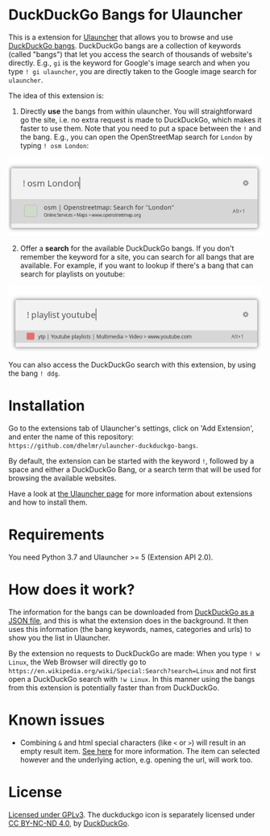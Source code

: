 # DuckDuckGo Bangs for Ulauncher

This is a extension for [Ulauncher](https://github.com/Ulauncher/Ulauncher) that allows you to browse and use [DuckDuckGo bangs](https://duckduckgo.com/bang). DuckDuckGo bangs are a collection of keywords (called "bangs") that let you access the search of thousands of website's directly. E.g., `gi` is the keyword for Google's image search and when you type `! gi ulauncher`, you are directly taken to the Google image search for `ulauncher`. 

The idea of this extension is:

1. Directly **use** the bangs from within ulauncher. You will straightforward go the site, i.e. no extra request is made to DuckDuckGo, which makes it faster to use them. Note that you need to put a space between the `!` and the bang. E.g., you can open the OpenStreetMap search for `London` by typing `! osm London`:

![OpenStreetMap for "London"](docs/bang_osm_london.png)

2. Offer a **search** for the available DuckDuckGo bangs. If you don't remember the keyword for a site, you can search for all bangs that are available. For example, if you want to lookup if there's a bang that can search for playlists on youtube:

![Search for Youtube Playlidst Bang](docs/bang_playlist_youtube.png)

You can also access the DuckDuckGo search with this extension, by using the bang `! ddg`.

# Installation

Go to the extensions tab of Ulauncher's settings, click on 'Add Extension', and enter the name of this repository: `https://github.com/dhelmr/ulauncher-duckduckgo-bangs`.

By default, the extension can be started with the keyword `!`, followed by a space and either a DuckDuckGo Bang, or a search term that will be used for browsing the available websites.

Have a look at [the Ulauncher page](https://ext.ulauncher.io/) for more information about extensions and how to install them.

# Requirements

You need Python 3.7 and Ulauncher >= 5 (Extension API 2.0).

# How does it work?

The information for the bangs can be downloaded from [DuckDuckGo as a JSON file](https://duckduckgo.com/bang.js), and this is what the extension does in the background. It then uses this information (the bang keywords, names, categories and urls) to show you the list in Ulauncher. 

By the extension no requests to DuckDuckGo are made: When you type `! w Linux`, the Web Browser will directly go to `https://en.wikipedia.org/wiki/Special:Search?search=Linux` and not first open a DuckDuckGo search with `!w Linux`. In this manner using the bangs from this extension is potentially faster than from DuckDuckGo.

# Known issues

* Combining `&` and html special characters (like `<` or `>`) will result in an empty result item. [See here](https://github.com/Ulauncher/Ulauncher/issues/477) for more information. The item can selected however and the underlying action, e.g. opening the url, will work too.

# License 

[Licensed under GPLv3](LICENSE.txt). The duckduckgo icon is separately licensed under [CC BY-NC-ND 4.0](https://creativecommons.org/licenses/by-nc-nd/4.0/), by [DuckDuckGo](https://duckduckgo.com/).
